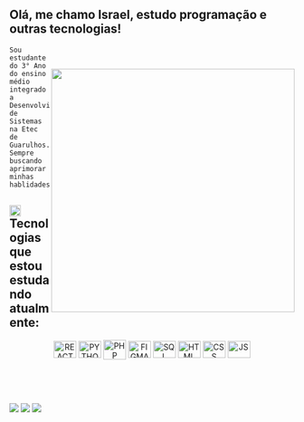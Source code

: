 ## Olá, me chamo Israel, estudo programação e outras tecnologias! 


  <img style="margin-top: 40px;" align="right" width="430px" src="https://user-images.githubusercontent.com/81493883/230242436-2c554857-7fc4-41f0-b767-5ecdae54fd80.gif">

  ``` 
Sou estudante do 3° Ano do ensino médio 
integrado a Desenvolvimento de Sistemas 
na Etec de Guarulhos. Sempre buscando 
aprimorar minhas hablidades. 
  ```


## <img width="20px" src="https://user-images.githubusercontent.com/81493883/230242436-2c554857-7fc4-41f0-b767-5ecdae54fd80.gif"> Tecnologias que estou estudando atualmente:
  
<div align="center">
  

  <img align="center" alt="REACT" height="30" width="40" src="https://cdn.jsdelivr.net/gh/devicons/devicon/icons/react/react-original.svg" />
  <img align="center" alt="PYTHON" height="30" width="40" src="https://cdn.jsdelivr.net/gh/devicons/devicon/icons/python/python-original.svg" />
  <img align="center" alt="PHP" height="35" width="40" src="https://cdn.jsdelivr.net/gh/devicons/devicon/icons/php/php-original.svg" />
  <img align="center" alt="FIGMA" height="30" width="40" src="https://cdn.jsdelivr.net/gh/devicons/devicon/icons/figma/figma-original.svg" />
  <img align="center" alt="SQL" height="30" width="40" src="https://cdn.jsdelivr.net/gh/devicons/devicon/icons/mysql/mysql-original.svg" />
  <img align="center" alt="HTML" height="30" width="40" src="https://cdn.jsdelivr.net/gh/devicons/devicon/icons/html5/html5-original.svg" />
  <img align="center" alt="CSS" height="30" width="40" src="https://cdn.jsdelivr.net/gh/devicons/devicon/icons/css3/css3-original.svg" />
  <img align="center" alt="JS" height="30" width="40" src="https://cdn.jsdelivr.net/gh/devicons/devicon/icons/javascript/javascript-original.svg" />
  
</div>

<br><br>


  ##
 
<div> 
  <a href="https://instagram.com/rael_bsa/" target="_blank"><img src="https://img.shields.io/badge/-Instagram-%23E4405F?style=for-the-badge&logo=instagram&logoColor=white" target="_blank"></a>
  <a href = "mailto:israelesdras2005@gmail.com"><img src="https://img.shields.io/badge/-Gmail-%23333?style=for-the-badge&logo=gmail&logoColor=white" target="_blank"></a>
  <a href="linkedin.com/in/israel-esdras-4490a8210" target="_blank"><img src="https://img.shields.io/badge/-LinkedIn-%230077B5?style=for-the-badge&logo=linkedin&logoColor=white" target="_blank"></a> 
  
</div>
